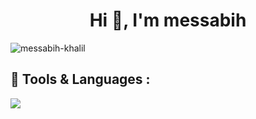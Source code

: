 <h1 align="center">Hi 👋, I'm messabih</h1>

<div style="display:flex;">
  <span><img align="center" src="https://github-readme-streak-stats.herokuapp.com/?user=messabih-khalil&" alt="messabih-khalil" /></span>
</div>
<p align="left">
</p>



## 📝 Tools & Languages : 

<div style="padding-right:1rem;"> 


<img src="https://skillicons.dev/icons?i=html,css,js,typescript,python,pug,react,next,vue,svelte,redux,scss,tailwind,nodejs,express,django,mongo,postgres,sqlite,redis,dart,flutter,electron,figma,xd,ai,ps,githubactions,docker,aws">
</div>


</div>



